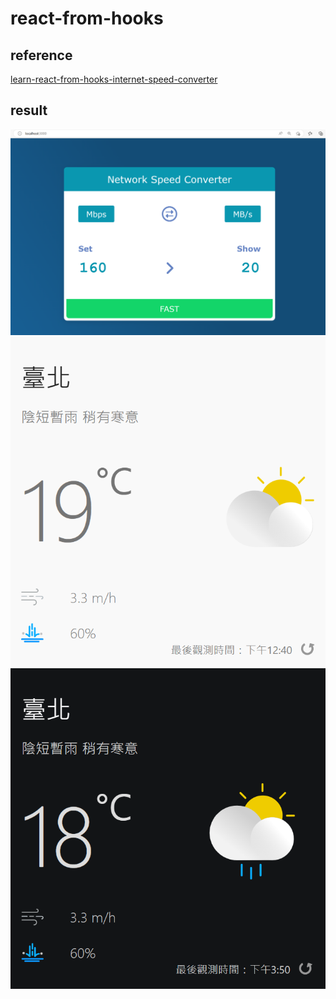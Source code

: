 # react-from-hooks

## reference
[learn-react-from-hooks-internet-speed-converter](https://github.com/pjchender/learn-react-from-hooks-internet-speed-converter)

## result
![speed converter](screenshot.png)
![weather app light](screenshot1.png)
![weather app dark](screenshot2.png)